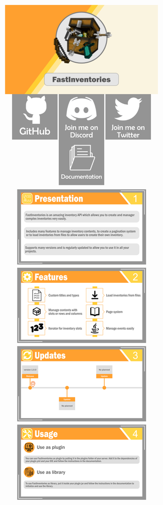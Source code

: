 <div align="center" style="line-height:2px;">
  <img src="https://github.com/Syr0ws/FastInventories/blob/master/logos/head.png"/>
  <a href="https://github.com/Syr0ws/FastInventories"><img src="https://github.com/Syr0ws/FastInventories/blob/master/logos/github.png"/></a>
  <a href=""><img src="https://github.com/Syr0ws/FastInventories/blob/master/logos/discord.png"/></a>
  <a href="https://twitter.com/Syr0ws"><img src="https://github.com/Syr0ws/FastInventories/blob/master/logos/twitter.png"/></a>
  <a href=""><img src="https://github.com/Syr0ws/FastInventories/blob/master/logos/documentation.png"/></a>
  <p> </p>
  <img src="https://github.com/Syr0ws/FastInventories/blob/master/logos/body.png"/>
</div>
